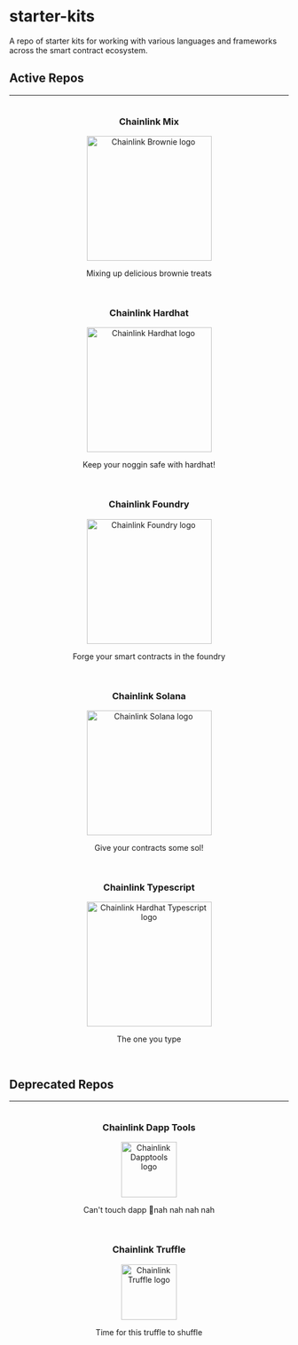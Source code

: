 # starter-kits
A repo of starter kits for working with various languages and frameworks across the smart contract ecosystem. 

## Active Repos
---
<div style="display: grid; grid-template-columns: repeat(auto-fit, minmax(320px, 1fr)); grid-gap: 1rem; text-align:center">
<div>
<h3 style=""> Chainlink Mix </h3>
<a href="https://github.com/smartcontractkit/chainlink-mix" target="_blank">
<img src="./img/chainlink-brownie.png" width="225" alt="Chainlink Brownie logo">
</a>
<p> Mixing up delicious brownie treats </p>
</div>
<div>
<h3 style=""> Chainlink Hardhat </h3>
<a href="https://github.com/smartcontractkit/hardhat-starter-kit" target="_blank">
<img src="./img/chainlink-hardhat.png" width="225" alt="Chainlink Hardhat logo">
</a>
<p> Keep your noggin safe with hardhat!</p>
</div>
<div>
<h3 style=""> Chainlink Foundry </h3>
<a href="https://github.com/smartcontractkit/foundry-starter-kit" target="_blank">
<img src="./img/chainlink-foundry.png" width="225" alt="Chainlink Foundry logo">
</a>
<p> Forge your smart contracts in the foundry </p>
</div>
<div>
<h3 style=""> Chainlink Solana </h3>
<a href="https://github.com/smartcontractkit/solana-starter-kit" target="_blank">
<img src="./img/chainlink-solana.png" width="225" alt="Chainlink Solana logo">
</a>
<p> Give your contracts some sol! </p>
</div>
<div>
<h3 style=""> Chainlink Typescript </h3>
<a href="https://github.com/smartcontractkit/hardhat-starter-kit/tree/typescript" target="_blank">
<img src="./img/chainlink-hardhat-typescript.png" width="225" alt="Chainlink Hardhat Typescript logo">
</a>
<p>The one you type </p>
</div>

</div>
<br/>

## Deprecated Repos
---
<div style="display: grid; grid-template-columns: repeat(auto-fit, minmax(320px, 1fr)); grid-gap: 1rem; text-align:center">
<div>
<h3 style=""> Chainlink Dapp Tools </h3>
<a href="https://github.com/smartcontractkit/dapptools-starter-kit" target="_blank">
<img src="./img/chainlink-dapptools.png" width="100" alt="Chainlink Dapptools logo">
</a>
<p>Can't touch dapp 🎵nah nah nah nah</p>
</div>
<div>
<h3 style=""> Chainlink Truffle </h3>
<a href="https://github.com/smartcontractkit/truffle-starter-kit" target="_blank">
<img src="./img/chainlink-truffle.png" width="100" alt="Chainlink Truffle logo">
</a>
<p>Time for this truffle to shuffle </p>
</div>
</div>
<br/>